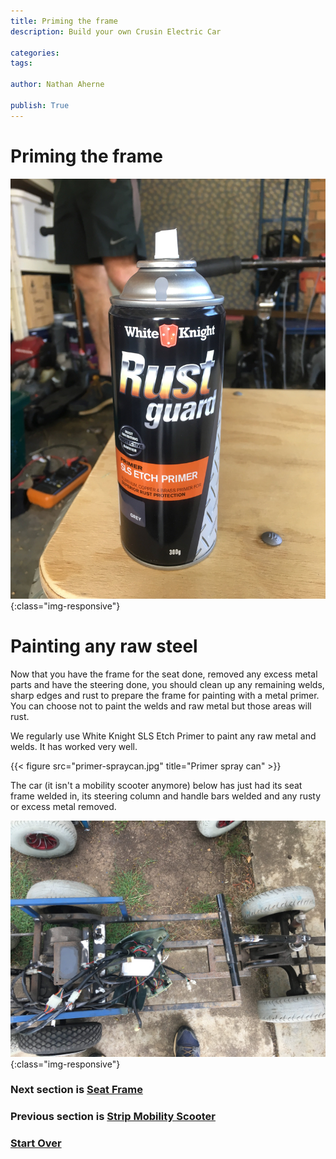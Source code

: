 ```yaml
---
title: Priming the frame
description: Build your own Crusin Electric Car

categories:
tags:

author: Nathan Aherne

publish: True
---
```


# Priming the frame

![Banner image](banner.jpg){:class="img-responsive"}

# Painting any raw steel

Now that you have the frame for the seat done, removed any excess metal parts and have the steering done, you should clean up any remaining welds, sharp edges and rust to prepare the frame for painting with a metal primer. You can choose not to paint the welds and raw metal but those areas will rust.

We regularly use White Knight SLS Etch Primer to paint any raw metal and welds. It has worked very well.

{{< figure src="primer-spraycan.jpg" title="Primer spray can" >}}

The car (it isn't a mobility scooter anymore) below has just had its seat frame welded in, its steering column and handle bars welded and any rusty or excess metal removed.

![Mobility Scooter ready for priming](ready-for-priming.jpg){:class="img-responsive"}

### Next section is [Seat Frame](/cruisin/diy/steering/index.html)

### Previous section is [Strip Mobility Scooter](/cruisin/diy/strip-mobility-scooter/index.html)

### [Start Over](/cruisin/diy/index.html)